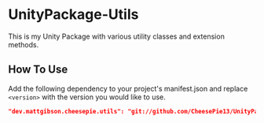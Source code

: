 # UnityPackage-Utils
This is my Unity Package with various utility classes and extension methods.

## How To Use
Add the following dependency to your project's manifest.json and replace `<version>` with the version you would like to use.
```json
"dev.mattgibson.cheesepie.utils": "git://github.com/CheesePie13/UnityPackage-Utils.git?path=/Package#v<version>"
```
